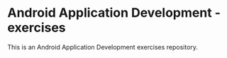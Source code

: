 # Android Application Development - exercises
This is an Android Application Development exercises repository.

